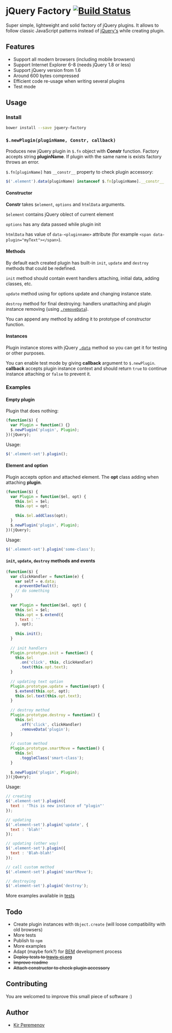 # jQuery Factory [![Build Status](https://travis-ci.org/peremenov/jquery-factory.svg?branch=master)](https://travis-ci.org/peremenov/jquery-factory)

Super simple, lightweight and solid factory of jQuery plugins. It allows to follow classic JavaScript patterns instead of [jQuery's](https://learn.jquery.com/plugins/basic-plugin-creation/) while creating plugin.

## Features

- Support all modern browsers (including mobile browsers)
- Support Internet Explorer 6-8 (needs jQuery 1.8 or less)
- Support jQuery version from 1.6
- Around 600 bytes compressed
- Efficient code re-usage when writing several plugins
- Test mode

## Usage

### Install

```bash
bower install --save jquery-factory
```

### `$.newPlugin(pluginName, Constr, callback)`

Produces new jQuery plugin in `$.fn` object with **Constr** function. Factory accepts string **pluginName**. If plugin with the same name is exists factory throws an error.

`$.fn[pluginName]` has `__constr__` property to check plugin accessory:

```javascript
$('.element').data(pluginName) instanceof $.fn[pluginName].__constr__
```

#### Constructor

**Constr** takes `$element`, `options` and `htmlData` arguments.

`$element` contains jQuery oblect of current element

`options` has any data passed while plugin init

`htmlData` has value of `data-<pluginname>` attribute (for example `<span data-plugin="myText"></span>`).

#### Methods

By default each created plugin has built-in `init`, `update` and `destroy` methods that could be redefined.

`init` method should contain event handlers attaching, initial data, adding classes, etc.

`update` method using for options update and changing instance state.

`destroy` method for final destroying: handlers unattaching and plugin instance removing (using [`.removeData`](http://api.jquery.com/removeData/)).

You can append any method by adding it to prototype of constructor function.

#### Instances

Plugin instance stores with jQuery [`.data`](http://api.jquery.com/data/) method so you can get it for testing or other purposes.

You can enable test mode by giving **callback** argument to `$.newPlugin`. **callback** accepts plugin instance context and should return `true` to continue instance attaching or `false` to prevent it.


### Examples

#### Empty plugin

Plugin that does nothing:

```javascript
(function($) {
  var Plugin = function() {}
  $.newPlugin('plugin', Plugin);
})(jQuery);
```
Usage:

```javascript
$('.element-set').plugin();
```

#### Element and option

Plugin accepts option and attached element. The **opt** class adding when attaching **plugin**.

```javascript
(function($) {
  var Plugin = function($el, opt) {
    this.$el = $el;
    this.opt = opt;
    
    this.$el.addClass(opt);
  }
  $.newPlugin('plugin', Plugin);
})(jQuery);
```

Usage:

```javascript
$('.element-set').plugin('some-class');

```

#### `init`, `update`, `destroy` methods and events

```javascript
(function($) {
  var clickHandler = function(e) {
    var self = e.data;
    e.preventDefault();
    // do something
  }
  
  var Plugin = function($el, opt) {
    this.$el = $el;
    this.opt = $.extend({
      text : ''
    }, opt);
    
    this.init();
  }
  
  // init handlers
  Plugin.prototype.init = function() {
    this.$el
      .on('click', this, clickHandler)
      .text(this.opt.text);
  }
  
  // updating text option
  Plugin.prototype.update = function(opt) {
    $.extend(this.opt, opt);
    this.$el.text(this.opt.text);
  }
  
  // destroy method
  Plugin.prototype.destroy = function() {
    this.$el
      .off('click', clickHandler)
      .removeData('plugin');
  }
  
  // custom method
  Plugin.prototype.smartMove = function() {
    this.$el
      .toggleClass('smart-class');
  }
  
  $.newPlugin('plugin', Plugin);
})(jQuery);
```

Usage:

```javascript
// creating
$('.element-set').plugin({
  text : 'This is new instance of "plugin"'
});

// updating
$('.element-set').plugin('update', {
  text : 'blah!'
});

// updating (other way)
$('.element-set').plugin({
  text : 'Blah-blah!'
});

// call custom method
$('.element-set').plugin('smartMove');

// destroying
$('.element-set').plugin('destroy');

```

More examples available in [tests](https://github.com/peremenov/jquery-factory/blob/master/test/tests.js)


## Todo

- Create plugin instances with `Object.create` (will loose compatibility with old browsers)
- More tests
- Publish to `npm`
- More examples
- Adapt (maybe fork?) for [BEM](https://en.bem.info) development process
- ~~Deploy tests to [travis-ci.org](https://travis-ci.org)~~
- ~~Improve readme~~
- ~~Attach constructor to check plugin accessory~~


## Contributing

You are welcomed to improve this small piece of software :)


## Author

- [Kir Peremenov](mailto:kirill@peremenov.ru)
